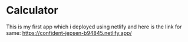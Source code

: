 # Calculator
This is my first app which i deployed using netlify and here is the link for same:
https://confident-jepsen-b94845.netlify.app/
